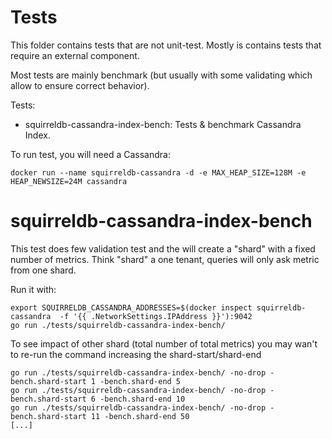 # Tests

This folder contains tests that are not unit-test. Mostly is contains tests
that require an external component.

Most tests are mainly benchmark (but usually with some validating which allow
to ensure correct behavior).

Tests:

* squirreldb-cassandra-index-bench: Tests & benchmark Cassandra Index.


To run test, you will need a Cassandra:

```
docker run --name squirreldb-cassandra -d -e MAX_HEAP_SIZE=128M -e HEAP_NEWSIZE=24M cassandra
```

# squirreldb-cassandra-index-bench

This test does few validation test and the will create a "shard" with a fixed number of metrics.
Think "shard" a one tenant, queries will only ask metric from one shard.

Run it with:
```
export SQUIRRELDB_CASSANDRA_ADDRESSES=$(docker inspect squirreldb-cassandra  -f '{{ .NetworkSettings.IPAddress }}'):9042
go run ./tests/squirreldb-cassandra-index-bench/
```

To see impact of other shard (total number of total metrics) you may wan't to re-run the command increasing the shard-start/shard-end

```
go run ./tests/squirreldb-cassandra-index-bench/ -no-drop -bench.shard-start 1 -bench.shard-end 5
go run ./tests/squirreldb-cassandra-index-bench/ -no-drop -bench.shard-start 6 -bench.shard-end 10
go run ./tests/squirreldb-cassandra-index-bench/ -no-drop -bench.shard-start 11 -bench.shard-end 50
[...]
```
